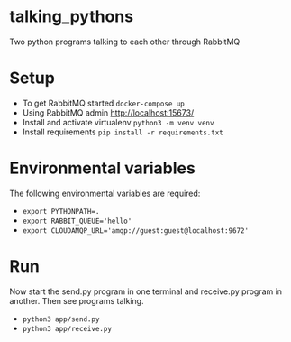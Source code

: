# talking_pythons
Two python programs talking to each other through RabbitMQ


# Setup
- To get RabbitMQ started `docker-compose up`
- Using RabbitMQ admin [http://localhost:15673/](http://localhost:15673/) 
- Install and activate virtualenv `python3 -m venv venv`
- Install requirements `pip install -r requirements.txt`

# Environmental variables
The following environmental variables are required:
- `export PYTHONPATH=.`
- `export RABBIT_QUEUE='hello'`
- `export CLOUDAMQP_URL='amqp://guest:guest@localhost:9672'`

# Run
Now start the send.py program in one terminal and receive.py program in another. Then see programs talking.
- `python3 app/send.py`
- `python3 app/receive.py`
